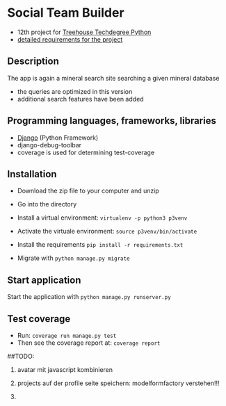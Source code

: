 # Social Team Builder
- 12th project for [Treehouse Techdegree Python](https://teamtreehouse.com/techdegree/python-web-development)
- [detailed requirements for the project](docs/assignment.md)

## Description
The app is again a mineral search site searching a given mineral database
- the queries are optimized in this version
- additional search features have been added

## Programming languages, frameworks, libraries
- [Django](https://www.djangoproject.com/) (Python Framework)
- django-debug-toolbar
- coverage is used for determining test-coverage

## Installation
- Download the zip file to your computer and unzip
- Go into the directory
- Install a virtual environment:
    `virtualenv -p python3 p3venv`
- Activate the virtuale environment:
    `source p3venv/bin/activate`
- Install the requirements
    `pip install -r requirements.txt`

- Migrate with `python manage.py migrate`

## Start application
Start the application with `python manage.py runserver.py`

## Test coverage
- Run: `coverage run manage.py test`
- Then see the coverage report at: `coverage report`

##TODO:

1. avatar mit javascript kombinieren
2. projects auf der profile seite speichern:
modelformfactory verstehen!!!

3.
